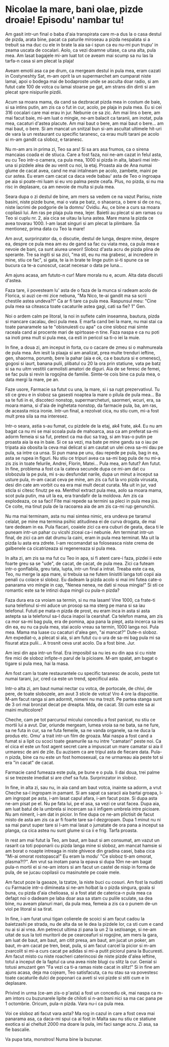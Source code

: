 # Nicolae la mare, bani olae, pizde droaie! Episodu' nambar tu!

Am gasit intr-un final o baba d'aia transpirata care m-a dus la o casa destul de pizda, arata bine, pacat ca paturile miroseau a pizda nespalata si a trebuit sa ma duc cu ele in brate la aia sa-i spun ca eu nu-mi pun trupu' in zeama uscata de cocalari. Aolo, ca vezi doamne uitase, ca una alta, pula mea. Am lasat bagajele mi-am luat tot ce aveam mai scump sa nu las la tarfa-n casa si am plecat la plaja!

Aveam emotii asa ca pe drum, ca mergeam destul in pula mea, eram cazati in Costyneshty Sat, m-am oprit la un supermarchet am cumparat niste lamai, apoi o bodega mai de bodaproste unde se asculta doar radio, si am futut cate 100 de votca cu lamai stoarse pe gat, am strans din dinti si am plecat spre nisipurile pizdii.

Acum sa moara mama, da cand sa dezbracat pizda mea in costum de baie, si sa intins putin, am zis ca o fut in cur, acolo, pe plaja in pula mea. Eu si cei 316 cocalari care mai erau in jur. Nebunie ce sa zic. Am mai lins o bere, am mai facut baie, mi-am luat o mingie, ne-am balacit ca taranii, am inotat, pula mea, cacaturi d'astea placute. Am mai baut o bere, am mai baut o bere... am mai baut, o bere. Si am mancat un snitzal bun si-am ascultat ultimele hit-uri de vara la un restaurant cu specific taranesc, ca erau multi tarani pe acolo si m-am gandit ca sloboz, e taranesc.

Nu m-am ars in prima zi, Teo sa ars! Si sa ars asa frumos, ca o sirena mancaias coada ei de stiuca. Care a fost faza, noi ne-am cazat in felul asta, eu cu Teo intr-o camera, ca pula mea, 1000 si pizda in alta, labarii mei intr-una si pizdele alea de au venit cu noi, la etaj. Proasta aia de Ana numai glume de cacat avea, cand ne mai intalneam pe acolo, zambete, maini pe cur astea. Eu eram cam cacat ca daca vede babau' asta de Teo o ingroapa pe aia si poate-mi luam si eu vro palma peste ceafa. Plus, no pizda, si nu ma risc in deplasare, ca am nevoie de multa si pula mea.

Seara dupa o zi destul de bine, am mers sa vedem ce na vazut Parisu, niste basini, niste pizde bune, mai o vata pe batz, o shaoarca, o bere si de ce nu, niste lacrimi de podgorie de la domnu' Ovidiu. Au, ce bine a curs sa moara copilasii lui. Am ras pe plaja pula mea, lejer. Baietii au plecat si am ramas cu Teo si cuplu nr. 2, aia cica se uitau la luna astea. Mare mana la pizda ce avea tovarau 1000. I-am lasat singuri si am plecat la plimbare. Sa mentionez, prima data cu Teo la mare!

Am avut, surprinzator da, o discutie, destul de lunga, despre mine, despre ea, despre ce pula mea am eu de gand sa fac cu viata mea, ca pula mea e nevoie de bani, ca sunt aiurea uneori! Sloboz d'asta acru de pizda plina de sperante. Tre sa ingiti si sa zici, "ma sti, eu nu ma grabesc, ai incredere in mine, stiu ce fac", si gata, te ia in brate te linge putin si-ti spune ca se bucura ca te-a cunoscut, cacat necesar o data pe luna...

Am ajuns acasa, am fututo-n cur! Mare morala nu e, acum. Alta data discutii d'astea.

Faza tare, ii povesteam lu' asta de o faza de la munca si radeam acolo de Florica, si auzi ce-mi zice nebuna, "Ma Nico, te-ai gandit ma sa scrii chestile astea undeva?!" Ca ar fi tare ca pula mea. Raspunsul meu: "Cine pula mea sa citeasca toate cacaturile astea gagi, cati sa fie? 1" Gen.

Noi o ardem calm pe litoral, la noi in suflete calm inseamna, bautura, pizda si mancare cacalau, deci pula mea. E marfa cand bei la mare, nu mai stai ca toate panaramele sa te "obisnuiesti cu apa" ca cine sloboz mai simte raceala cand ai procente mari de spirtoase-n tine. Faza naspa e ca nu poti sa inoti prea mult si pula mea, ca esti in pericol sa ti-o iei la muie.

In fine, a doua zi, am inceput in forta, cu o cacare de zmeu si o mahmureala de pula mea. Am iesit la plaaja si am analizat, prea multe trenduri ieftine, gen, shaorma, porumb, bere la pahar (aia e ok, ca e bautura si e omenesc), gogosi si iaurt, banana pulii, plibatul cu 20 la ora prin statiune, vata pe batz si sa nu uitm vestitii carmolisti amatori de diguri. Aia de se feresc de femei, se fac pula si revin la rogojina de familie. Simte-te cois bine ca pula mea, o data mergi la mare, pe an.

Faze usore, Farmacie sa futut cu una, la mare, si i sa rupt prezervativul. Tu sti ce greu e in sloboz sa gasesti noaptea la mare o pilula de pula mea... Ba sa te futi in ei, discoteci nonstop, supermarcheturi, saormeri, wcuri, era, sa moara mama, si d'aia de inghetata nonstop, da farmacie pula, ba, am ras, de aceasta mica ironie. Intr-un final, a rezolvat cica, nu stiu cum, mi-a fost mult prea sila sa ma interesez.

Intr-o seara, astia s-au fumat, cu pizdele de la etaj, ak4 frate, ak4. Eu nu am bagat ca nu mi se mai scoala pula de mahoarca, asa ca am preferat sa-mi adorm femeia si sa fut, pretext ca ma duc sa trag, si am tras-o putin pe proasta aia la ea in baie. Si ce sa vezi, ma bate pe mine gandu sa o iau pe tripata aia obosita la ceva mai delicat si am cautat un ulei ceva sa-mi dau pe pula, sa intre ca unsa. Si pun mana pe unu, dau repede pe pula, bag in ea, asta se rupea in figuri. Nu stiu ce tripuri avea ca sa-mi bag pula de nu mi-a zis zis in toate felurile, Andrei, Florin, Matei... Pula mea, am futut? Am futut. In fine, problema a fost ca la cateva secunde dupa ce mi-am dat cu slobozula la pe pula, mi s-au desfundat narile, dupa un minut a inceput sa usture pula, m-am cacat ceva pe mine, am zis ca fut la vro pizda virusata, desi din cate am vorbit cu ea era mai mult decat curata. Ma uit in jur, vad sticla si citesc finutz pe ea. Menthol extract pula mea, aolo sa moara mama, scot pula putin, ma uit la ea, era trandafir de la moldova. Am zis ca explodeaza, ce sa faci! Fite mai repede sa termini sa pleci in pula mea jos. Ce coite, ma tinut pula de la racoarea aia de am zis ca-mi rup genunchii.

Nu ma mai terminam, asta nu mai simtea nimic, era undeva pe taramul celalat, pe mine ma termina psihic atitudinea ei de curva drogata, de mai tare dedeam in ea. Pula flacari, coaiele zici ca era cuburi de geata, daca ti le puneam intr-un pahar cu vicshi ziceai ca-i nebunie. Am terminat intr-un final, de zici ca am dat drumu la caini, eram in pula mea terminat. Ma uit la pizda lu asta era zdrete. I-am recomandat sa foloseasca niste crema de galbenele ca cicatrizeaza si regenereaza si pula mea.

In alta zi, am zis sa ma fut cu Teo in apa, si fi atent care-i faza, pizdei ii este foarte greu sa se "ude", de cacat, de cacat, de pula mea. Zici ca futeam intr-o gonflabila, greu tata, lupta, intr-un final a intrat. Treaba este ca ea, Teo, nu merge la apa mare, si trebuia sa ne futem linistiti langa toti copii aia penali cu colace si sloboz. Eu dadeam la pizda acolo si mai imi futea cate-o panarama vro mingie in cap, "Nenea nenea, ne dati si noua mingia!" Si sti ce romantic este sa te intinzi dupa mingii cu pula-n pizda?

Faza dura era ca vroiam sa termin, si nu ma lasam! Vine 1000, ca frate-ti suna telefonul si-mi aduce un prosop sa ma sterg pe mana si sa iau telefonul. Fututi pe mata-n pizda de prost, eu eram inca in asta si asta astepta sa ia telefonul sa-l duca inapoi la cearshaf. Ca telefon mama, am zis ca mor sa-mi bag pula, era de pomina, apa pana la piept, asta incerca sa ies din ea, eu nu ca pula mea, stai acolo vreau sa termin, 1000 langa noi. Pula mea. Mama ma luase cu cacaturi d'alea gen, "ai mancat?" Dute-n sloboz. Am expediat-o, a plecat si ala, si am futut cu o ura de sa-mi bag pula mi sa fisurat atza pulii... A trosnit ceva urat acolo. Da a fost bine. Jur.

Am iesi din apa intr-un final. Era imposibil sa nu ies eu din apa si cu niste fire mici de sloboz infipte-n parul de la picioare. M-am spalat, am bagat o tigare si pula mea, hai la masa.

Am fost cam la toate restaurantele cu specific taranesc de acolo, peste tot numai tarani, jur, cred ca este un trend, specificul asta.

Intr-o alta zi, am baut numai nectar cu votca, de portocale, de chivi, de pere, de toate slobozele, am avut 3 sticle de votca! Vro 4 ore la dispozitie. M-am facut ranga si am adormit, nimeni nu ma trezit. Pe partea stanga sunt de 3 ori mai bronzat decat pe dreapta. Mda, de cacat. Sti cum este sa ai maini multicolore?

Cheche, cam pe tot parcursul micului concediu a fost panicat, nu stiu ce mortii lui a avut. Dar, oriunde mergeam, lumea vroia sa ne bata, sa ne fure, sa ne futa in cur, sa ne futa femeile, sa ne vanda organele, sa ne duca la produs etc. Omu' a trait intr-un film de groaza. Mai naspa a fost cand a fumat si a lipit cu scoci toate geamurile sa nu intre "camatari" peste noi. Ca el cica el este un fost agent secret care a impuscat un mare camatar si aia il urmaresc de ani de zile. Eu auzisem ca are tripul asta de fiecare data. Pula-n pizda, bine ca nu este un fost homosexual, ca ne urmareau aia peste tot si era "in cacat" de cacat.

Farmacie cand fumeaza este pula, pe bune e o pula. Ii dai doua, trei palme si se trezeste imediat si are chef sa futa. Surprinzator in sloboz.

In fine, in alta zi, sau nu, in aia cand am baut votca, inainte sa adorm, a vrut Cheche sa-l ingropam in pamant. Si am sapat ca saracii aia bartai groapa, l-am ingropat pe asta, i-am lasat capul afara, i-am facut poze. Si dupa asta ne-am pisat pe el. Nu pe fata lui, pe el asa, sa vezi ce urat facea. Dupa aia, am luat batul de la umbrela si incercam sa ii infigem umbrela intre picioare. Nu am nimerit, i-am dat in picior. In fine dupa ce ne-am plictisit de facut misto de asta am zis ca ar fi foarte tare sa-l dezgropam. Dupa 1 minut nu ni sa mai parut super tare si l-am mai lasat o jumatate de ora pana a inceput sa planga, ca cica astea nu sunt glume si ca ii e frig. Tarfa proasta.

In rest am mai futut la Teo, am baut, am baut si am consumat, am vazut un rasarit ca toti poponarii cu pizda langa mine si sloboz, am mancat hamsie si am borat o noapte intreaga in niste ghivece din gradina casei, baba cica "Mi-ai omorat rostopasca!" Eu eram la modu' "Ce sloboz ti-am omorat, plasma?!?". Am vrut sa inotam pana la epava si dupa 10m ne-am bagat pula-n mortii ei si ne-am intors si am facut un castel de nisip in forma de pula, de se jucau copilasii cu masinutele pe coaie mele.

Am facut poze la gaoaze, la tzatze, la niste buci cu cosuri. Am fost la nudisti cu Farmacie intr-o dimineata si ne-am holbat la o pizda singura, goala si buna, cu pizda d'aia chelioasa, si a fost atat de caterica-n pula mea ca defapt noi o dadeam pe laba doar asa sa stam cu pulile sculate, sa dea bine, nu aveam planuri mari, da pula mea, femeia a zis ca o punem de-un viol pe litoral si sa tirat.

In fine, i-am furat unui tigan colierele de scoici si am facut cadou la baietzashi pe strada, nu de alta da se le dea la pizdele lor, ca sti cum e cand nu ai si ai vrea. Am petrecut ultima zi pana la un 2 la sezloange, si ne-am uitat de sus la toti muritorii de pe cearceafuri si rogojine, am mers la gara, am luat de baut, am baut, am citit presa, am baut, am jucat un poker, am baut, m-am cacat pe tren, beat, pula, si am facut carcel la picior si m-am zvarcolit si mi-a curs cacat pe adidas si mi-a putit piciorul pana la Bucuresti. Am facut misto cu niste roacheri caterincosi de niste pizde d'alea ieftine, totul a inceput de la faptul ca una avea niste blugi cu slitz la cur. Genial si totusi amuzant gen "Fa vezi ca ti-a ramas niste cacat in slitz!" Si in fine am ajuns acasa, deja ma cojeam, Teo satisfacuta, ca nu stau sa va povestesc toate cacaturile dulci de poponari ca aveti si voi pizde si stiti cum e in deplasare.

Privind in urma (ce-am zis-o p'asta) a fost un concediu ok, mai naspa ca m-am intors cu buzunarele lipite de chiloti si n-am bani nici sa ma cac pana pe 1 octombrie. Oricum, pula-n pizda. Vara nu-i ca pula mea.

Voi ce sloboz ati facut vara asta? Ma rog in cazul in care a fost ceva mai panarama asa, ca daca-mi spui ca ai fost in Malta sau nu stiu ce statiune exotica si ai cheltuit 2000 ma doare la pula, imi faci sange acru. Zi asa, sa fie bascalie.

Va pupa tata, monstros! Numa bine la buzunar.
